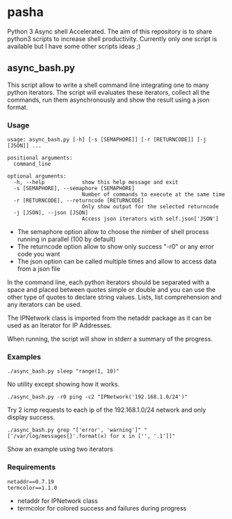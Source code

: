 # pasha
Python 3 Async shell Accelerated.
The aim of this repository is to share python3 scripts to increase shell productivity.
Currently only one script is available but I have some other scripts ideas ;)

## async_bash.py
This script allow to write a shell command line integrating one to many python iterators.
The script will evaluates these iterators, collect all the commands, run them asynchronously and show the result using a json format.

### Usage
```
usage: async_bash.py [-h] [-s [SEMAPHORE]] [-r [RETURNCODE]] [-j [JSON]] ...

positional arguments:
  command_line

optional arguments:
  -h, --help            show this help message and exit
  -s [SEMAPHORE], --semaphore [SEMAPHORE]
                        Number of commands to execute at the same time
  -r [RETURNCODE], --returncode [RETURNCODE]
                        Only show output for the selected returncode
  -j [JSON], --json [JSON]
                        Access json iterators with self.json['JSON']
```

* The semaphore option allow to choose the nimber of shell process running in parallel (100 by default)
* The returncode option allow to show only success "-r0" or any error code you want
* The json option can be called multiple times and allow to access data from a json file

In the command line, each python iterators should be separated with a space and placed between quotes simple or double and you can use the other type of quotes to declare string values. Lists, list comprehension and any iterators can be used.

The IPNetwork class is imported from the netaddr package as it can be used as an Iterator for IP Addresses.

When running, the script will show in stderr a summary of the progress.

### Examples
```
./async_bash.py sleep "range(1, 10)"
```
No utility except showing how it works.

```
./async_bash.py -r0 ping -c2 "IPNetwork('192.168.1.0/24')"
```
Try 2 icmp requests to each ip of the 192.168.1.0/24 network and only display success.

```
./async_bash.py grep "['error', 'warning']" "['/var/log/messages{}'.format(x) for x in ['', '.1']]"
```
Show an example using two iterators

### Requirements
```
netaddr==0.7.19
termcolor==1.1.0
```
* netaddr for IPNetwork class
* termcolor for colored success and failures during progress
